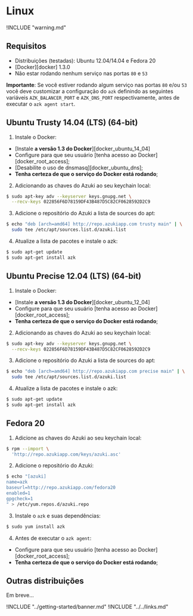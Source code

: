 # Linux

!INCLUDE "warning.md"

## Requisitos

* Distribuições (testadas): Ubuntu 12.04/14.04 e Fedora 20
* [Docker][docker] 1.3.0
* Não estar rodando nenhum serviço nas portas `80` e `53`

**Importante**: Se você estiver rodando algum serviço nas portas `80` e/ou `53` você deve customizar a configuração do `azk` definindo as seguintes variáveis `AZK_BALANCER_PORT` e `AZK_DNS_PORT` respectivamente, antes de executar o `azk agent start`. 

## Ubuntu Trusty 14.04 (LTS) (64-bit)

1. Instale o Docker:

  - [Instale **a versão 1.3 do Docker**][docker_ubuntu_14_04]
  - Configure para que seu usuário [tenha acesso ao Docker][docker_root_access];
  - [Desabilite o uso de dnsmasq][docker_ubuntu_dns];
  - **Tenha certeza de que o serviço do Docker está rodando**;

2. Adicionando as chaves do Azuki ao seu keychain local:

  ```bash
  $ sudo apt-key adv --keyserver keys.gnupg.net \
    --recv-keys 022856F6D78159DF43B487D5C82CF0628592D2C9
  ```

3. Adicione o repositório do Azuki a lista de sources do apt:

  ```bash
  $ echo "deb [arch=amd64] http://repo.azukiapp.com trusty main" | \
    sudo tee /etc/apt/sources.list.d/azuki.list
  ```

4. Atualize a lista de pacotes e instale o azk:

  ```bash
  $ sudo apt-get update
  $ sudo apt-get install azk
  ```

## Ubuntu Precise 12.04 (LTS) (64-bit)

1. Instale o Docker:

  - [Instale **a versão 1.3 do Docker**][docker_ubuntu_12_04]
  - Configure para que seu usuário [tenha acesso ao Docker][docker_root_access];
  - **Tenha certeza de que o serviço do Docker está rodando**;
  
2. Adicionando as chaves do Azuki ao seu keychain local:

  ```bash
  $ sudo apt-key adv --keyserver keys.gnupg.net \
    --recv-keys 022856F6D78159DF43B487D5C82CF0628592D2C9
  ```

3. Adicione o repositório do Azuki a lista de sources do apt:

  ```bash
  $ echo "deb [arch=amd64] http://repo.azukiapp.com precise main" | \
    sudo tee /etc/apt/sources.list.d/azuki.list
  ```

4. Atualize a lista de pacotes e instale o azk:

  ```bash
  $ sudo apt-get update
  $ sudo apt-get install azk
  ```

## Fedora 20

1. Adicione as chaves do Azuki ao seu keychain local:

  ```bash
  $ rpm --import \
    'http://repo.azukiapp.com/keys/azuki.asc'
  ```

2. Adicione o repositório do Azuki:

  ```bash
  $ echo "[azuki]
  name=azk
  baseurl=http://repo.azukiapp.com/fedora20
  enabled=1
  gpgcheck=1
  " > /etc/yum.repos.d/azuki.repo
  ```

3. Instale o `azk` e suas dependências:

  ```bash
  $ sudo yum install azk
  ```

4. Antes de executar o `azk agent`:

  - Configure para que seu usuário [tenha acesso ao Docker][docker_root_access];
  - **Tenha certeza de que o serviço do Docker está rodando**;

## Outras distribuições

Em breve...

!INCLUDE "../getting-started/banner.md"
!INCLUDE "../../links.md"

